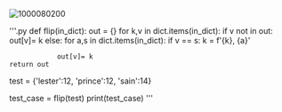 ![1000080200](https://github.com/user-attachments/assets/2fc379c4-e4e3-4035-897c-dabfabdf9490)


'''.py
def flip(in_dict):
    out = {}
    for k,v in dict.items(in_dict):
        if v not in out:
            out[v]= k
        else:
            for a,s in dict.items(in_dict):
                if v == s:
                    k = f'{k}, {a}'

                out[v]= k
    return out

test = {'lester':12, 'prince':12, 'sain':14}

test_case = flip(test)
print(test_case)
'''
